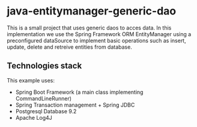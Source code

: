 # java-entitymanager-generic-dao
This is a small project that uses generic daos to acces data. In this implementation we use the Spring Framework ORM EntityManager using a preconfigured dataSource to implement basic operations such as insert, update, delete and retreive entities from database.

## Technologies stack
This example uses:
* Spring Boot Framework (a main class implementing CommandLineRunner)
* Spring Transaction management + Spring JDBC
* Postgresql Database 9.2
* Apache Log4J
